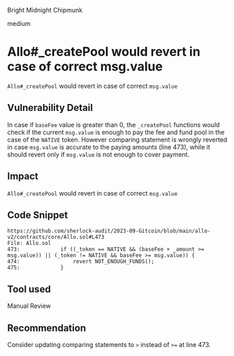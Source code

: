 Bright Midnight Chipmunk

medium

# Allo#_createPool would revert in case of correct msg.value

`Allo#_createPool` would revert in case of correct `msg.value`

## Vulnerability Detail

In case if `baseFee` value is greater than 0, the `_createPool` functions would check if the current `msg.value` is enough to pay the fee and fund pool in the case of the `NATIVE` token. However comparing statement is wrongly reverted in case `msg.value` is accurate to the paying amounts (line 473), while it should revert only if `msg.value` is not enough to cover payment.

## Impact

`Allo#_createPool` would revert in case of correct `msg.value`

## Code Snippet

```solidity
https://github.com/sherlock-audit/2023-09-Gitcoin/blob/main/allo-v2/contracts/core/Allo.sol#L473
File: Allo.sol
473:             if ((_token == NATIVE && (baseFee + _amount >= msg.value)) || (_token != NATIVE && baseFee >= msg.value)) { 
474:                 revert NOT_ENOUGH_FUNDS();
475:             }
```

## Tool used

Manual Review

## Recommendation

Consider updating comparing statements to `>` instead of `>=` at line 473.